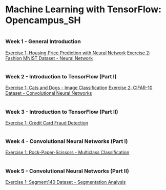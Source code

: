# Machine Learning with TensorFlow: Opencampus_SH
 #
### Week 1 - General Introduction 
  [Exercise 1: Housing Price Prediction with Neural Network](https://github.com/OMEAkin/ML_with_TF_Opencampus_SH/blob/efb55f119e5efeab1a8d9cc19ba588f7b717119c/week_1/Wk1_Nbk1_Housing_Prices_OMA.ipynb)
  [Exercise 2: Fashion MNIST Dataset - Neural Network](https://github.com/OMEAkin/ML_with_TF_Opencampus_SH/blob/7a5b55610680a810bac7ff6a1ca84f69e30df3e2/week_1/Wk1_Nbk2_Fashion_MNIST_OMA.ipynb)
  #
### Week 2 - Introduction to TensorFlow (Part I)
  [Exercise 1: Cats and Dogs - Image Classification](https://github.com/OMEAkin/ML_with_TF_Opencampus_SH/blob/7a5b55610680a810bac7ff6a1ca84f69e30df3e2/week_2/Wk2_Nbk1_Cats_and_Dogs_OMA.ipynb)
  [Exercise 2: CIFAR-10 Dataset - Convolutional Neural Networks](https://github.com/OMEAkin/ML_with_TF_Opencampus_SH/blob/2aacdfc37c9471b66f959d7735c6eaac8be887a0/week_2/Wk2_Nbk2_CIFAR_10_OMA.ipynb) 
  #
### Week 3 - Introduction to TensorFlow (Part II)
  [Exercise 1: Credit Card Fraud Detection](https://github.com/OMEAkin/ML_with_TF_Opencampus_SH/blob/7a5b55610680a810bac7ff6a1ca84f69e30df3e2/week_3/Wk3C__CreditCardFraudDetection.ipynb)
  #
### Week 4 - Convolutional Neural Networks (Part I)
  [Exercise 1: Rock-Paper-Scissors - Multiclass Classification](https://github.com/OMEAkin/ML_with_TF_Opencampus_SH/blob/7a5b55610680a810bac7ff6a1ca84f69e30df3e2/week_4/Wk4_CNN_Rock_Paper_Scissor.ipynb)
   #
### Week 5 - Convolutional Neural Networks (Part II)
  [Exercise 1: Segment140 Dataset - Segmentation Analysis](https://github.com/OMEAkin/ML_with_TF_Opencampus_SH/blob/7a5b55610680a810bac7ff6a1ca84f69e30df3e2/week_5/Wk5_Nbk_Sentiment140_OMA.ipynb)

  
